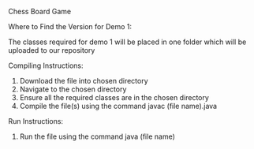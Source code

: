 Chess Board Game

Where to Find the Version for Demo 1:

The classes required for demo 1 will be placed in one folder which will be uploaded to our repository

Compiling Instructions:
1. Download the file into chosen directory
2. Navigate to the chosen directory
3. Ensure all the required classes are in the chosen directory
4. Compile the file(s) using the command javac (file name).java

Run Instructions:
1. Run the file using the command java (file name)
